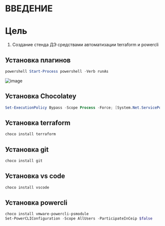 # ВВЕДЕНИЕ


# Цель
1) Создание стенда ДЭ средствами автоматизации terraform и powercli

## Установка плагинов
```powershell
powershell Start-Process powershell -Verb runAs
```

![image](https://user-images.githubusercontent.com/79700810/154459071-660b7527-0e1c-498b-bcdc-8d4ef30e71de.png)

## Установка Chocolatey 

```powershell
Set-ExecutionPolicy Bypass -Scope Process -Force; [System.Net.ServicePointManager]::SecurityProtocol = [System.Net.ServicePointManager]::SecurityProtocol -bor 3072; iex ((New-Object System.Net.WebClient).DownloadString('https://community.chocolatey.org/install.ps1'))
```
## Установка terraform 
```powershell
choco install terraform
```
## Установка git
```powershell
choco install git
```
## Установка vs code
```powershell
choco install vscode
```
## Установка powercli
```powershell
choco install vmware-powercli-psmodule
Set-PowerCLIConfiguration -Scope AllUsers -ParticipateInCeip $false
```
